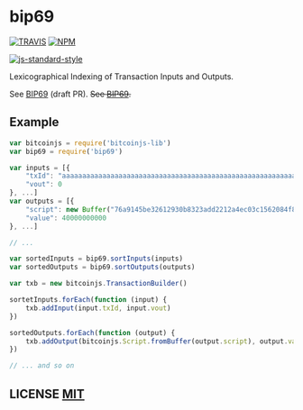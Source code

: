 # bip69

[![TRAVIS](https://secure.travis-ci.org/dcousens/bip69.png)](http://travis-ci.org/dcousens/bip69)
[![NPM](http://img.shields.io/npm/v/bip69.svg)](https://www.npmjs.org/package/bip69)

[![js-standard-style](https://cdn.rawgit.com/feross/standard/master/badge.svg)](https://github.com/feross/standard)

Lexicographical Indexing of Transaction Inputs and Outputs.

See [BIP69](https://github.com/kristovatlas/bips/blob/master/bip-0069.mediawiki) (draft PR).
~~See [BIP69](https://github.com/bitcoin/bips/blob/master/bip-0069.mediawiki).~~


## Example

``` javascript
var bitcoinjs = require('bitcoinjs-lib')
var bip69 = require('bip69')

var inputs = [{
	"txId": "aaaaaaaaaaaaaaaaaaaaaaaaaaaaaaaaaaaaaaaaaaaaaaaaaaaaaaaaaaaaaaaa",
	"vout": 0
}, ...]
var outputs = [{
	"script": new Buffer("76a9145be32612930b8323add2212a4ec03c1562084f8488ac", "hex"),
	"value": 40000000000
}, ...]

// ...

var sortedInputs = bip69.sortInputs(inputs)
var sortedOutputs = bip69.sortOutputs(outputs)

var txb = new bitcoinjs.TransactionBuilder()

sortetInputs.forEach(function (input) {
	txb.addInput(input.txId, input.vout)
})

sortedOutputs.forEach(function (output) {
	txb.addOutput(bitcoinjs.Script.fromBuffer(output.script), output.value)
})

// ... and so on
```

## LICENSE [MIT](LICENSE)
